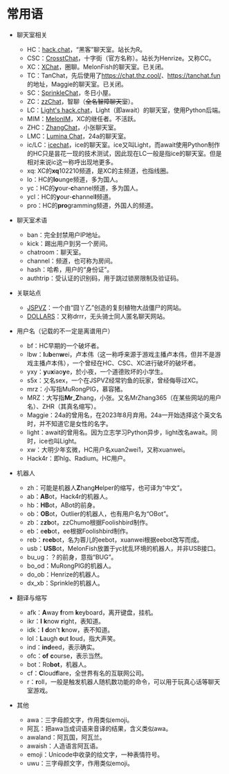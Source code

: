 # 常用语
- 聊天室相关
  - HC：[hack.chat](https://hack.chat/)，“黑客”聊天室。站长为R。
  - CSC：[CrosstChat](https://crosst.chat/)，十字街（官方名称）。站长为Henrize。又称CC。
  - XC：[XChat](https://xq.kzw.ink/)，圈聊。MelonFish的聊天室。已关闭。
  - TC：TanChat，先后使用了<https://chat.thz.cool/>、<https://tanchat.fun>的地址，Maggie的聊天室。已关闭。
  - SC：[SprinkleChat](https://chat.spr233.eu.org/)，冬日小屋。
  - ZC：[zzChat](https://zzchat.cf/)，智聊（~~全名智障聊天室~~）。
  - LC：[Light's hack.chat](http://43.142.118.149:6059/)，Light（即await）的聊天室，使用Python后端。
  - MIM：[MelonIM](https://melonim.kzw.ink/)，XC的继任者。不活跃。
  - ZHC：[ZhangChat](https://chat.zhangsoft.link)，小张聊天室。
  - LMC：[Lumina Chat](https://lumina.chat)，24a的聊天室。
  - ic/LC：[icechat](https://chat.light.gs)，ice的聊天室。ice又叫Light，而await使用Python制作的HC只是昙花一现的技术测试，因此现在LC一般是指ice的聊天室。但是相对来说ic这一称呼出现地更多。
  - xq: XC的**xq**102210频道，是XC的主频道，也指线圈。
  - lo：HC的**lo**unge频道，多为国人。
  - yc：HC的**y**our-**c**hannel频道，多为国人。
  - ycl：HC的**y**our-**c**hannel**l**频道。
  - pro：HC的**pro**gramming频道，外国人的频道。

- 聊天室术语
  - ban：完全封禁用户IP地址。
  - kick：踢出用户到另一个房间。
  - chatroom：聊天室。
  - channel：频道，也可称为房间。
  - hash：哈希，用户的“身份证”。 
  - authtrip：受认证的识别码，用于跳过锁房限制及验证码。

- 关联站点
  - [JSPVZ](http://lonelystar.org/plantsvszombies.htm)：一个由“囧丫乙”创造的复刻植物大战僵尸的网站。
  - [DOLLARS](https://drrr.com/)：又称drrr，无头骑士同人匿名聊天网站。

- 用户名（记载的不一定是离谱用户）
  - bf：HC早期的一个破坏者。
  - lbw：**l**u**b**en**w**ei，卢本伟（这一称呼来源于游戏主播卢本伟，但并不是游戏主播卢本伟），一个曾经在HC、CSC、XC进行破坏的破坏者。
  - yxy：**y**u**x**iao**y**e，於小夜，一个道德败坏的小学生。
  - s5x：又名sex，一个在JSPVZ经常钓鱼的玩家，曾经侮辱过XC。
  - mrz：小写指MuRongPIG，慕容猪。
  - MRZ：大写指**Mr**\_**Z**hang，小张。又名MrZhang365（在某些网站的用户名）、ZHR（其真名缩写）。
  - Maggie：24a的曾用名，在2023年8月弃用。24a一开始选择这个英文名时，并不知道它是女性的名字。
  - light：await的曾用名。因为立志学习Python异步，light改名await。同时，ice也叫Light。
  - xw：大明少年玄微，HC用户名xuan2wei1，又称xuanwei。
  - Hack4r：即hlg、Radium。HC用户。

- 机器人
  - zh：可能是机器人**Z**hang**H**elper的缩写，也可译为“中文”。
  - ab：**AB**ot，Hack4r的机器人。
  - hb：**HB**ot，ABot的前身。
  - ob：**OB**ot，Outlier的机器人，也有用户名为“OBot”。
  - zb：z**zb**ot，zzChumo根据Foolishbird制作。
  - eb：e**eb**ot，ee根据Foolishbird制作。
  - reb：**r**e**eb**ot，名为蓉儿的eebot，xuanwei根据eebot改写而成。
  - usb：**USB**ot，MelonFish放置于yc扰乱环境的机器人，并非USB接口。
  - bu_ug：？的前身，意指“BUG”。
  - bo_od：MuRongPIG的机器人。
  - do_ob：Henrize的机器人。
  - dx_xb：Sprinkle的机器人。

- 翻译与缩写
  - afk：**A**way **f**rom **k**eyboard，离开键盘，挂机。
  - ikr：**I** **k**now **r**ight，表知道。
  - idk：**I** **d**on't **k**now，表不知道。
  - lol：**L**augh **o**ut **l**oud，指大声笑。
  - ind：**ind**eed，表示确实。
  - ofc：**of** **c**ourse，表示当然。
  - bot：Ro**bot**，机器人。
  - cf：**C**loud**f**lare，全世界有名的互联网公司。
  - r：**r**oll，一般是触发机器人随机数功能的命令，可以用于玩真心话等聊天室游戏。

- 其他
  - awa：三字母颜文字，作用类似emoji。
  - 阿瓦：把awa当成词语来音译的结果，含义类似awa。
  - awaland：阿瓦国，阿瓦兰。
  - awaish：人造语言阿瓦语。
  - emoji：Unicode中收录的绘文字，一种表情符号。
  - uwu：三字母颜文字，作用类似emoji。
